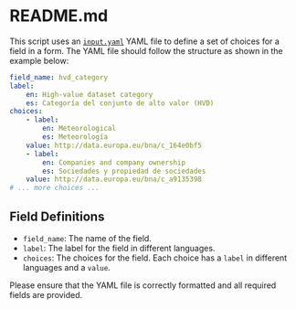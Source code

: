 # README.md
This script uses an [`input.yaml`](./input/input.yaml) YAML file to define a set of choices for a field in a form. The YAML file should follow the structure as shown in the example below:

```yaml
field_name: hvd_category
label: 
    en: High-value dataset category
    es: Categoría del conjunto de alto valor (HVD)
choices:
    - label:
        en: Meteorological
        es: Meteorología
    value: http://data.europa.eu/bna/c_164e0bf5
    - label:
        en: Companies and company ownership
        es: Sociedades y propiedad de sociedades
    value: http://data.europa.eu/bna/c_a9135398
# ... more choices ...
```

## Field Definitions

- `field_name`: The name of the field.
- `label`: The label for the field in different languages.
- `choices`: The choices for the field. Each choice has a `label` in different languages and a `value`.

Please ensure that the YAML file is correctly formatted and all required fields are provided.